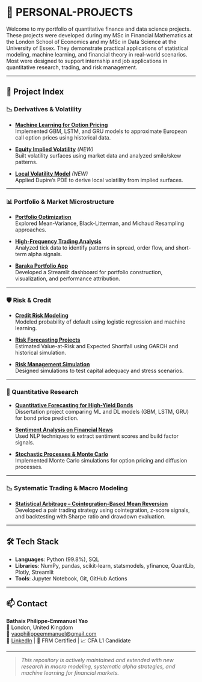 # 🧠 PERSONAL-PROJECTS

Welcome to my portfolio of quantitative finance and data science projects. These projects were developed during my MSc in Financial Mathematics at the London School of Economics and my MSc in Data Science at the University of Essex. They demonstrate practical applications of statistical modeling, machine learning, and financial theory in real-world scenarios. Most were designed to support internship and job applications in quantitative research, trading, and risk management.

---

## 📘 Project Index

### 📉 Derivatives & Volatility
- **[Machine Learning for Option Pricing]([./MACHINE%20LEARNING%20FOR%20OPTION%20PRICING](https://github.com/philippeyao123/PERSONAL-PROJECTS/tree/main/MACHINE%20LEARNING%20FOR%20OPTION%20PRICING))**  
  Implemented GBM, LSTM, and GRU models to approximate European call option prices using historical data.
  
- **[Equity Implied Volatility]([./EQUITY%20IMPLIED%20VOLATILITY](https://github.com/philippeyao123/PERSONAL-PROJECTS/tree/main/EQUITY%20IMPLIED%20VOLATILITY))** *(NEW)*  
  Built volatility surfaces using market data and analyzed smile/skew patterns.
  
- **[Local Volatility Model]([./LOCAL%20VOLATILITY%20MODEL](https://github.com/philippeyao123/PERSONAL-PROJECTS/tree/main/LOCAL%20VOLATILITY%20MODEL))** *(NEW)*  
  Applied Dupire’s PDE to derive local volatility from implied surfaces.

---

### 📊 Portfolio & Market Microstructure
- **[Portfolio Optimization]([./PORTFOLIO%20OPTIMIZATION](https://github.com/philippeyao123/PERSONAL-PROJECTS/tree/main/PORTFOLIO%20OPTIMIZATION))**  
  Explored Mean-Variance, Black-Litterman, and Michaud Resampling approaches.
  
- **[High-Frequency Trading Analysis]([./HIGH-FREQUENCY%20TRADING%20ANALYSIS](https://github.com/philippeyao123/PERSONAL-PROJECTS/tree/main/HIGH-FREQUENCY%20TRADING%20ANALYSIS))**  
  Analyzed tick data to identify patterns in spread, order flow, and short-term alpha signals.

- **[Baraka Portfolio App]([./baraka-portfolio-app](https://github.com/philippeyao123/PERSONAL-PROJECTS/tree/main/baraka-portfolio-app))**  
  Developed a Streamlit dashboard for portfolio construction, visualization, and performance attribution.

---

### 🛡️ Risk & Credit
- **[Credit Risk Modeling]([./CREDIT%20RISK%20MODELING](https://github.com/philippeyao123/PERSONAL-PROJECTS/tree/main/CREDIT%20RISK%20MODELING))**  
  Modeled probability of default using logistic regression and machine learning.

- **[Risk Forecasting Projects]([./RISK%20FORECASTING%20PROJECTS](https://github.com/philippeyao123/PERSONAL-PROJECTS/tree/main/RISK%20FORECASTING%20PROJECTS))**  
  Estimated Value-at-Risk and Expected Shortfall using GARCH and historical simulation.

- **[Risk Management Simulation]([./RISK%20MANAGEMENT%20SIMULATION](https://github.com/philippeyao123/PERSONAL-PROJECTS/tree/main/RISK%20MANAGEMENT%20SIMULATION))**  
  Designed simulations to test capital adequacy and stress scenarios.

---

### 🧠 Quantitative Research
- **[Quantitative Forecasting for High-Yield Bonds]([./QUANTITATIVE%20FORECASTING%20FOR%20HIGH-YI...](https://github.com/philippeyao123/PERSONAL-PROJECTS/tree/main/QUANTITATIVE%20FORECASTING%20FOR%20HIGH-YIELD%20BONDS))**  
  Dissertation project comparing ML and DL models (GBM, LSTM, GRU) for bond price prediction.

- **[Sentiment Analysis on Financial News]([./SENTIMENT%20ANALYSIS%20ON%20FINANCIAL%20NEWS](https://github.com/philippeyao123/PERSONAL-PROJECTS/tree/main/SENTIMENT%20ANALYSIS%20ON%20FINANCIAL%20NEWS))**  
  Used NLP techniques to extract sentiment scores and build factor signals.

- **[Stochastic Processes & Monte Carlo]([./STOCHASTIC%20PROCESSES%20AND%20MONTE%20CARLO](https://github.com/philippeyao123/PERSONAL-PROJECTS/tree/main/STOCHASTIC%20PROCESSES%20%20AND%20MONTE%20CARLO%20SIMULATIONS))**  
  Implemented Monte Carlo simulations for option pricing and diffusion processes.

---

### 📉 Systematic Trading & Macro Modeling
- **[Statistical Arbitrage – Cointegration-Based Mean Reversion]([.[/STATARB-MEANREVERSION/01_cointegration_stat_arb.ipynb]](https://github.com/philippeyao123/PERSONAL-PROJECTS/tree/main/STASTICAL%20ARBITRAGE%20–%20COINTEGRATION%20BASED%20MEAN%20REVERSION))**  
  Developed a pair trading strategy using cointegration, z-score signals, and backtesting with Sharpe ratio and drawdown evaluation.


---

## 🛠️ Tech Stack
- **Languages**: Python (99.8%), SQL  
- **Libraries**: NumPy, pandas, scikit-learn, statsmodels, yfinance, QuantLib, Plotly, Streamlit  
- **Tools**: Jupyter Notebook, Git, GitHub Actions

---

## 📫 Contact

**Bathaix Philippe-Emmanuel Yao**  
📍 London, United Kingdom  
📧 [yaophilippeemmanuel@gmail.com](mailto:yaophilippeemmanuel@gmail.com)  
🔗 [LinkedIn]([https://www.linkedin.com/in/bathaix-philippe-emmanuel-yao-a302ab176/]) | 🧠 FRM Certified | 📈 CFA L1 Candidate

---

> *This repository is actively maintained and extended with new research in macro modeling, systematic alpha strategies, and machine learning for financial markets.*

